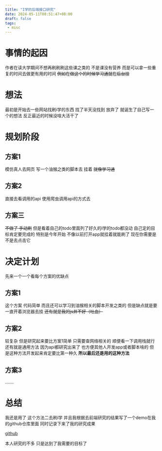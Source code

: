 ```yaml
---
title: "I学的后端接口研究"
date: 2024-05-11T08:51:47+08:00
draft: false
tags:
 - misc
---
```

# 事情的起因

作者在读大学期间不想再刷刷刷这些课之类的
不是课没有营养 而是可以拿一些重复的时间去做更有用的时间
~~例如在做这个的时候学习通就在后台挂~~

# 想法
最初是开始去一些网站找刷i学的东西 找了半天没找到 放弃了
就诞生了自己写一个的想法 反正最近的时候没啥大活干了

# 规划阶段
## 方案1
模仿真人去网页 写一个油猴之类的脚本去 挂着
~~就像学习通~~

## 方案2
直接去看调用的api 使用爬虫调用api的方式去

## 方案三
~~不做了 手动刷~~
但是看着自己的todo里面列了好久的i学的todo都没动
自己定的目标肯定要完成的
特别是今年开始 不像以前打开app就挂着就能刷了 现在你需要是不是去点击它

# 决定计划
先来一个一个看每个方案的优缺点

## 方案1 
这个方案 代码简单 而且还可以学习到油猴相关的脚本开发之类的
但是缺点就是要一直开着浏览器去挂
~~还有就是我的js并不好（吐血）~~

## 方案2
较复杂 但是研究起来要比方案1简单 只需要查网络相关的 顺便看一下调用栈就行
还有就是通用方法 因为api都研究出来了 也方便其他人开发app或者脚本啥的
但是这种方法开发起来肯定要比第一种久
**所以最后还是用的这种方法**
## 方案3
.......

# 总结

我还是用了 这个方法二去刷i学 并且我根据去前端研究的结果写了一个demo在我的github仓库里面 同时记录下来了我的研究成果

[github](https://github.com/woshikedayaa/ixue_note)

本人研究的不多 只是达到了我需要的目标了



